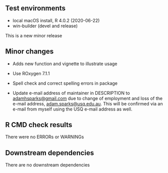 ## Test environments
* local macOS install, R 4.0.2 (2020-06-22)
* win-builder (devel and release)

This is a new minor release

## Minor changes
* Adds new function and vignette to illustrate usage

* Use ROxygen 7.1.1

* Spell check and correct spelling errors in package

* Update e-mail address of maintainer in DESCRIPTION to <adamhsparks@gmail.com> due to change of employment and loss of the e-mail address, <adam.sparks@usq.edu.au>. This will be confirmed via an e-mail from myself using the USQ e-mail address as well.

## R CMD check results
There were no ERRORs or WARNINGs

## Downstream dependencies
There are no downstream dependencies
